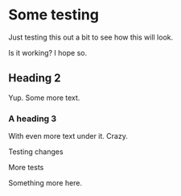 # Some testing
Just testing this out a bit to see how this will look.

Is it working? I hope so.

## Heading 2
Yup. Some more text.

### A heading 3
With even more text under it. Crazy.

Testing changes

More tests

Something more here.

